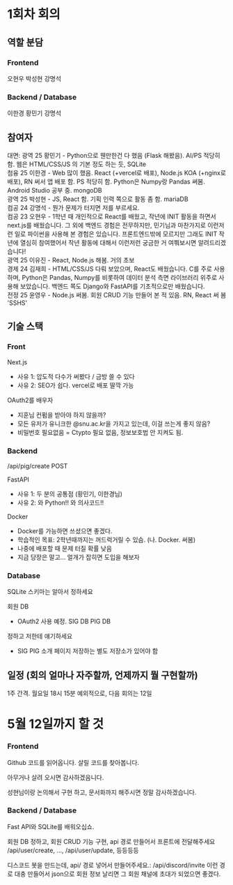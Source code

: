 # 1회차 회의

## 역할 분담

### Frontend
오현우
박성현
강명석

### Backend / Database
이한경
황민기
강명석

## 참여자

대면: 
광역 25 황민기 - Python으로 웬만한건 다 했음 (Flask 해봤음). AI/PS 적당히 함. 웹은 HTML/CSS/JS 의 기본 정도 하는 듯, SQLite  
첨융 25 이한경 - Web 많이 했음. React (+vercel로 배포), Node.js KOA (+nginx로 배포), RN 써서 앱 배포 함. PS 적당히 함. Python은 Numpy랑 Pandas 써봄. Android Studio 공부 중. mongoDB  
광역 25 박성현 - JS, React 함. 기획 인력 쪽으로 활동 좀 함. mariaDB  
컴공 24 강명석 - 뭔가 문제가 터지면 저를 부르세요.  
컴공 23 오현우 - 1학년 때 개인적으로 React를 배웠고, 작년에 INIT 활동을 하면서 next.js를 배웠습니다. 그 외에 백엔드 경험은 전무하지만, 민기님과 마찬가지로 이런저런 일로 파이썬을 사용해 본 경험은 있습니다. 프론트엔드밖에 모르지만 그래도 INIT 작년에 열심히 참여했어서 작년 활동에 대해서 이런저런 궁금한 거 여쭤보시면 알려드리겠습니다!  
광역 25 이유진 - React, Node.js 해봄. 거의 초보  
경제 24 김재희 - HTML/CSS/JS 다뤄 보았으며, React도 배웠습니다. C를 주로 사용하며, Python은 Pandas, Numpy를 비롯하여 데이터 분석 측면 라이브러리 위주로 사용해 보았습니다. 백엔드 쪽도 Django와 FastAPI를 기초적으로만 배웠습니다.  
전정 25 윤영우 - Node.js 써봄. 회원 CRUD 기능 만들어 본 적 있음. RN, React 써 봄 'SSHS'

## 기술 스택
### Front
Next.js 
- 사유 1: 압도적 다수가 써봤다 / 금방 쓸 수 있다
- 사유 2: SEO가 쉽다. vercel로 배포 딸깍 가능

OAuth2를 배우자
- 지훈님 컨펌을 받아야 하지 않을까?
- 모든 유저가 유니크한 @snu.ac.kr을 가지고 있는데, 이걸 쓰는게 좋지 않음?
- 비밀번호 필요없음 = Ctypto 필요 없음, 정보보호법 안 지켜도 됨.

### Backend

/api/pig/create POST

FastAPI
- 사유 1: 두 분의 공통점 (황민기, 이한경님)
- 사유 2: 와 Python!! 와 의사코드!!

Docker
- Docker를 가능하면 쓰셨으면 좋겠다.
- 학습적인 목표: 2학년때까지는 꺼드럭거릴 수 있슴. (나. Docker. 써봄)
- 나중에 배포할 때 문제 터질 확률 낮음
- 지금 당장은 말고... 얼개가 잡히면 도입을 해보자

### Database

SQLite
스키마는 알아서 정하세요

회원 DB
- OAuth2 사용 예정.
SIG DB
PIG DB

정하고 저한테 얘기하세요
- SIG PIG 소개 페이지 저장하는 별도 저장소가 있어야 함


## 일정 (회의 얼마나 자주할까, 언제까지 뭘 구현할까)

1주 간격. 월요일 18시 15분
예외적으로, 다음 회의는 12일

# 5월 12일까지 할 것

### Frontend

Github 코드를 읽어옵니다. 살릴 코드를 찾아봅니다.

아무거나 살려 오시면 감사하겠음니다.

성현님이랑 논의해서 구현 하고, 문서화까지 해주시면 정말 감사하겠습니다.

### Backend / Database

Fast API와 SQLite를 배워오십쇼.

회원 DB 정하고, 회원 CRUD 기능 구현, api 경로 만들어서 프론트에 전달해주세요
/api/user/create, ..., /api/user/update, 등등등등

디스코드 봇을 만드는데, api/ 경로 넣어서 만들어주세요.: /api/discord/invite 이런 경로 대충 만들어서 json으로 회원 정보 날리면 그 회원 채널에 초대가 되었으면 좋겠다.